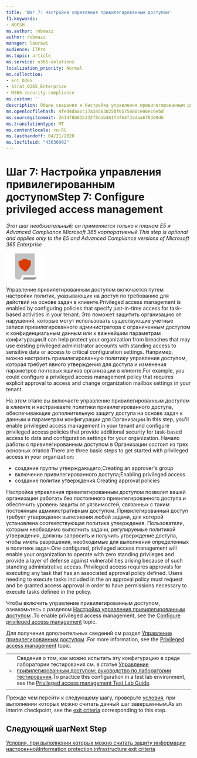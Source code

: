 ```yaml
---
title: 'Шаг 7: Настройка управления привилегированным доступом'
f1.keywords:
- NOCSH
ms.author: robmazz
author: robmazz
manager: laurawi
audience: ITPro
ms.topic: article
ms.service: o365-solutions
localization_priority: Normal
ms.collection:
- Ent_O365
- Strat_O365_Enterprise
- M365-security-compliance
ms.custom: ''
description: Общие сведения и Настройка управления привилегированным доступом.
ms.openlocfilehash: 4fed4daacc17a34563825bf0575880ce06ec6ebd
ms.sourcegitcommit: 2614f8b81b332f8dab461f4f64f3adaa6703e0d6
ms.translationtype: MT
ms.contentlocale: ru-RU
ms.lasthandoff: 04/21/2020
ms.locfileid: "43636992"
---
```

# <a name="step-7-configure-privileged-access-management"></a><span data-ttu-id="a6b3f-103">Шаг 7: Настройка управления привилегированным доступом</span><span class="sxs-lookup"><span data-stu-id="a6b3f-103">Step 7: Configure privileged access management</span></span>

<span data-ttu-id="a6b3f-104">*Этот шаг необязательный; он применяется только к планам E5 и Advanced Compliance Microsoft 365 корпоративный.*</span><span class="sxs-lookup"><span data-stu-id="a6b3f-104">*This step is optional and applies only to the E5 and Advanced Compliance versions of Microsoft 365 Enterprise*</span></span>

![Этап 6. Защита данных](../media/deploy-foundation-infrastructure/infoprotection_icon-small.png)

<span data-ttu-id="a6b3f-106">Управление привилегированным доступом включается путем настройки политик, указывающих на доступ по требованию для действий на основе задач в клиенте.</span><span class="sxs-lookup"><span data-stu-id="a6b3f-106">Privileged access management is enabled by configuring policies that specify just-in-time access for task-based activities in your tenant.</span></span> <span data-ttu-id="a6b3f-107">Это поможет защитить организацию от нарушений, которые могут использовать существующие учетные записи привилегированного администратора с ограниченным доступом к конфиденциальным данным или к важнейшим параметрам конфигурации.</span><span class="sxs-lookup"><span data-stu-id="a6b3f-107">It can help protect your organization from breaches that may use existing privileged administrator accounts with standing access to sensitive data or access to critical configuration settings.</span></span> <span data-ttu-id="a6b3f-108">Например, можно настроить привилегированную политику управления доступом, которая требует явного утверждения для доступа и изменения параметров почтовых ящиков организации в клиенте.</span><span class="sxs-lookup"><span data-stu-id="a6b3f-108">For example, you could configure a privileged access management policy that requires explicit approval to access and change organization mailbox settings in your tenant.</span></span>

<span data-ttu-id="a6b3f-109">На этом этапе вы включаете управление привилегированным доступом в клиенте и настраиваете политики привилегированного доступа, обеспечивающие дополнительную защиту доступа на основе задач к данным и параметрам конфигурации для Организации.</span><span class="sxs-lookup"><span data-stu-id="a6b3f-109">In this step, you'll enable privileged access management in your tenant and configure privileged access policies that provide additional security for task-based access to data and configuration settings for your organization.</span></span> <span data-ttu-id="a6b3f-110">Начало работы с привилегированным доступом в Организации состоит из трех основных этапов:</span><span class="sxs-lookup"><span data-stu-id="a6b3f-110">There are three basic steps to get started with privileged access in your organization:</span></span>
- <span data-ttu-id="a6b3f-111">создание группы утверждающего;</span><span class="sxs-lookup"><span data-stu-id="a6b3f-111">Creating an approver's group</span></span>
- <span data-ttu-id="a6b3f-112">включение привилегированного доступа;</span><span class="sxs-lookup"><span data-stu-id="a6b3f-112">Enabling privileged access</span></span>
- <span data-ttu-id="a6b3f-113">создание политик утверждения.</span><span class="sxs-lookup"><span data-stu-id="a6b3f-113">Creating approval policies</span></span>

<span data-ttu-id="a6b3f-p103">Настройка управления привилегированным доступом позволит вашей организации работать без постоянного привилегированного доступа и обеспечить уровень защиты от уязвимостей, связанных с таким постоянным административным доступом. Привилегированный доступ требует утверждения выполнения любой задачи, для которой установлена соответствующая политика утверждения. Пользователи, которым необходимо выполнить задачи, регулируемые политикой утверждения, должны запросить и получить утверждение доступа, чтобы иметь разрешения, необходимые для выполнения определенных в политике задач.</span><span class="sxs-lookup"><span data-stu-id="a6b3f-p103">One configured, privileged access management will enable your organization to operate with zero standing privileges and provide a layer of defense against vulnerabilities arising because of such standing administrative access. Privileged access requires approvals for executing any task that has an associated approval policy defined. Users needing to execute tasks included in the an approval policy must request and be granted access approval in order to have permissions necessary to execute tasks defined in the policy.</span></span>

<span data-ttu-id="a6b3f-117">Чтобы включить управление привилегированным доступом, ознакомьтесь с разделом [Настройка управления привилегированным доступом](https://docs.microsoft.com/office365/securitycompliance/privileged-access-management-configuration) .</span><span class="sxs-lookup"><span data-stu-id="a6b3f-117">To enable privileged access management, see the [Configure privileged access management](https://docs.microsoft.com/office365/securitycompliance/privileged-access-management-configuration) topic.</span></span>

<span data-ttu-id="a6b3f-118">Для получения дополнительных сведений см раздел [Управление привилегированным доступом](https://docs.microsoft.com/office365/securitycompliance/privileged-access-management-overview) .</span><span class="sxs-lookup"><span data-stu-id="a6b3f-118">For more information, see the [Privileged access management](https://docs.microsoft.com/office365/securitycompliance/privileged-access-management-overview) topic.</span></span>


|||
|:-------|:-----|
|![Руководства по лаборатории тестирования для Microsoft Cloud](../media/m365-enterprise-test-lab-guides/cloud-tlg-icon-small.png)|  <span data-ttu-id="a6b3f-120">Сведения о том, как можно испытать эту конфигурацию в среде лаборатории тестирования см. в статье [Управление привилегированным доступом: руководство по лаборатории тестирования](privileged-access-microsoft-365-enterprise-dev-test-environment.md).</span><span class="sxs-lookup"><span data-stu-id="a6b3f-120">To practice this configuration in a test lab environment, see the [Privileged access management Test Lab Guide](privileged-access-microsoft-365-enterprise-dev-test-environment.md).</span></span> |
|||

<span data-ttu-id="a6b3f-121">Прежде чем перейти к следующему шагу, проверьте [условия](infoprotect-exit-criteria.md#crit-infoprotect-step7), при выполнении которых можно считать данный шаг завершенным.</span><span class="sxs-lookup"><span data-stu-id="a6b3f-121">As an interim checkpoint, see the [exit criteria](infoprotect-exit-criteria.md#crit-infoprotect-step7) corresponding to this step.</span></span>

## <a name="next-step"></a><span data-ttu-id="a6b3f-122">Следующий шаг</span><span class="sxs-lookup"><span data-stu-id="a6b3f-122">Next Step</span></span>

[<span data-ttu-id="a6b3f-123">Условия, при выполнении которых можно считать защиту информации настроенной</span><span class="sxs-lookup"><span data-stu-id="a6b3f-123">Information protection infrastructure exit criteria</span></span>](infoprotect-exit-criteria.md)
